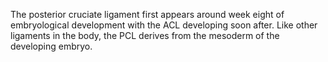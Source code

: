 The posterior cruciate ligament first appears around week eight of embryological development with the ACL developing soon after. Like other ligaments in the body, the PCL derives from the mesoderm of the developing embryo.